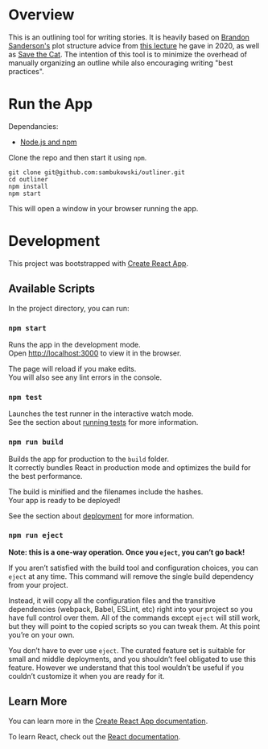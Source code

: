 # Overview

This is an outlining tool for writing stories. It is heavily based on [Brandon Sanderson's](https://www.brandonsanderson.com/) plot structure advice from [this lecture](https://youtu.be/Qgbsz7Gnrd8?si=FPmdnQRipOnETdp1) he gave in 2020, as well as [Save the Cat](https://www.goodreads.com/book/show/49464.Save_the_Cat?from_search=true&from_srp=true&qid=cUWRxJelY7&rank=1).
The intention of this tool is to minimize the overhead of manually organizing an outline while also encouraging writing "best practices".

# Run the App

Dependancies:

- [Node.js and npm](https://docs.npmjs.com/downloading-and-installing-node-js-and-npm)

Clone the repo and then start it using `npm`.

```
git clone git@github.com:sambukowski/outliner.git
cd outliner
npm install
npm start
```

This will open a window in your browser running the app.

# Development

This project was bootstrapped with [Create React App](https://github.com/facebook/create-react-app).

## Available Scripts

In the project directory, you can run:

### `npm start`

Runs the app in the development mode.\
Open [http://localhost:3000](http://localhost:3000) to view it in the browser.

The page will reload if you make edits.\
You will also see any lint errors in the console.

### `npm test`

Launches the test runner in the interactive watch mode.\
See the section about [running tests](https://facebook.github.io/create-react-app/docs/running-tests) for more information.

### `npm run build`

Builds the app for production to the `build` folder.\
It correctly bundles React in production mode and optimizes the build for the best performance.

The build is minified and the filenames include the hashes.\
Your app is ready to be deployed!

See the section about [deployment](https://facebook.github.io/create-react-app/docs/deployment) for more information.

### `npm run eject`

**Note: this is a one-way operation. Once you `eject`, you can’t go back!**

If you aren’t satisfied with the build tool and configuration choices, you can `eject` at any time. This command will remove the single build dependency from your project.

Instead, it will copy all the configuration files and the transitive dependencies (webpack, Babel, ESLint, etc) right into your project so you have full control over them. All of the commands except `eject` will still work, but they will point to the copied scripts so you can tweak them. At this point you’re on your own.

You don’t have to ever use `eject`. The curated feature set is suitable for small and middle deployments, and you shouldn’t feel obligated to use this feature. However we understand that this tool wouldn’t be useful if you couldn’t customize it when you are ready for it.

## Learn More

You can learn more in the [Create React App documentation](https://facebook.github.io/create-react-app/docs/getting-started).

To learn React, check out the [React documentation](https://reactjs.org/).
